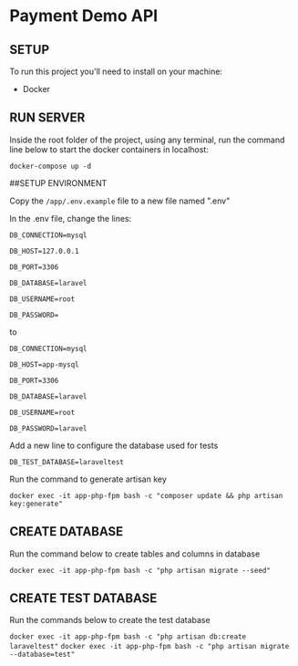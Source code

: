 # Payment Demo API
 
## SETUP

To run this project you'll need to install on your machine:
- Docker

## RUN SERVER

Inside the root folder of the project, using any terminal, run the command line below to start the docker containers in localhost:

`docker-compose up -d`

##SETUP ENVIRONMENT

Copy the `/app/.env.example` file to a new file named ".env"

In the .env file, change the lines:

	DB_CONNECTION=mysql
	
	DB_HOST=127.0.0.1
	
	DB_PORT=3306
	
	DB_DATABASE=laravel
	
	DB_USERNAME=root
	
	DB_PASSWORD=
	
to

    DB_CONNECTION=mysql

    DB_HOST=app-mysql

    DB_PORT=3306

    DB_DATABASE=laravel

    DB_USERNAME=root

    DB_PASSWORD=laravel

Add a new line to configure the database used for tests

    DB_TEST_DATABASE=laraveltest
    
Run the command to generate artisan key

`docker exec -it app-php-fpm bash -c "composer update && php artisan key:generate"`

## CREATE DATABASE

Run the command below to create tables and columns in database

`docker exec -it app-php-fpm bash -c "php artisan migrate --seed"`

## CREATE TEST DATABASE

Run the commands below to create the test database

`docker exec -it app-php-fpm bash -c "php artisan db:create laraveltest"`
`docker exec -it app-php-fpm bash -c "php artisan migrate --database=test"`